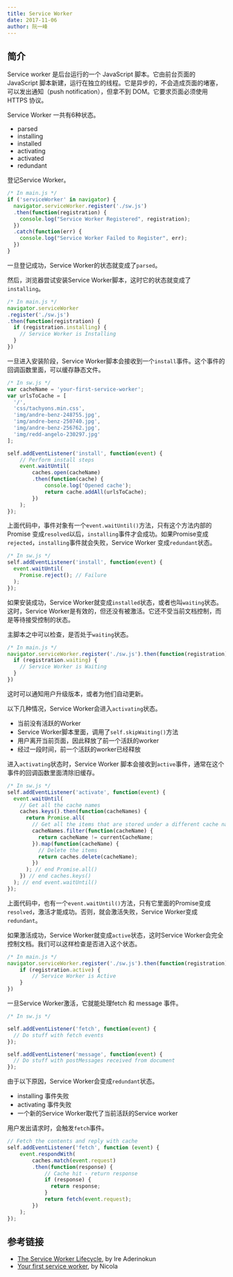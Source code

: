 ```yaml
---
title: Service Worker
date: 2017-11-06
author: 阮一峰
---
```


## 简介

Service worker 是后台运行的一个 JavaScript 脚本。它由前台页面的 JavaScript 脚本新建，运行在独立的线程。它是异步的，不会造成页面的堵塞，可以发出通知（push notification），但拿不到 DOM。它要求页面必须使用 HTTPS 协议。

Service Worker 一共有6种状态。

- parsed
- installing
- installed
- activating
- activated
- redundant

登记Service Worker。

``` javascript
/* In main.js */
if ('serviceWorker' in navigator) {
  navigator.serviceWorker.register('./sw.js')
  .then(function(registration) {
    console.log("Service Worker Registered", registration);
  })
  .catch(function(err) {
    console.log("Service Worker Failed to Register", err);
  })
}
```

一旦登记成功，Service Worker的状态就变成了`parsed`。

然后，浏览器尝试安装Service Worker脚本，这时它的状态就变成了`installing`。

```javascript
/* In main.js */
navigator.serviceWorker
.register('./sw.js')
.then(function(registration) {
  if (registration.installing) {
    // Service Worker is Installing
  }
})
```

一旦进入安装阶段，Service Worker脚本会接收到一个`install`事件。这个事件的回调函数里面，可以缓存静态文件。

```javascript
/* In sw.js */
var cacheName = 'your-first-service-worker';
var urlsToCache = [
  '/',
  'css/tachyons.min.css',
  'img/andre-benz-248755.jpg',
  'img/andre-benz-250740.jpg',
  'img/andre-benz-256762.jpg',
  'img/redd-angelo-230297.jpg'
];

self.addEventListener('install', function(event) {
    // Perform install steps
    event.waitUntil(
        caches.open(cacheName)
        .then(function(cache) {
            console.log('Opened cache');
            return cache.addAll(urlsToCache);
        })
    );
});
```

上面代码中，事件对象有一个`event.waitUntil()`方法，只有这个方法内部的 Promise 变成`resolved`以后，`installing`事件才会成功。如果Promise变成`rejected`，`installing`事件就会失败，Service Worker 变成`redundant`状态。

```javascript
/* In sw.js */
self.addEventListener('install', function(event) {
  event.waitUntil(
    Promise.reject(); // Failure
  );
});
```

如果安装成功，Service Worker就变成`installed`状态，或者也叫`waiting`状态。这时，Service Worker是有效的，但还没有被激活。它还不受当前文档控制，而是等待接受控制的状态。

主脚本之中可以检查，是否处于`waiting`状态。

```javascript
/* In main.js */
navigator.serviceWorker.register('./sw.js').then(function(registration) {
  if (registration.waiting) {
    // Service Worker is Waiting
  }
})
```

这时可以通知用户升级版本，或者为他们自动更新。

以下几种情况，Service Worker会进入`activating`状态。

- 当前没有活跃的Worker
- Service Worker脚本里面，调用了`self.skipWaiting()`方法
- 用户离开当前页面，因此释放了前一个活跃的worker
- 经过一段时间，前一个活跃的worker已经释放

进入`activating`状态时，Service Worker 脚本会接收到`active`事件，通常在这个事件的回调函数里面清除旧缓存。

```javascript
/* In sw.js */
self.addEventListener('activate', function(event) {
  event.waitUntil(
    // Get all the cache names
    caches.keys().then(function(cacheNames) {
      return Promise.all(
        // Get all the items that are stored under a different cache name than the current one
        cacheNames.filter(function(cacheName) {
          return cacheName != currentCacheName;
        }).map(function(cacheName) {
          // Delete the items
          return caches.delete(cacheName);
        })
      ); // end Promise.all()
    }) // end caches.keys()
  ); // end event.waitUntil()
});
```

上面代码中，也有一个`event.waitUntil()`方法，只有它里面的Promise变成`resolved`，激活才能成功。否则，就会激活失败，Service Worker变成`redundant`。

如果激活成功，Service Worker就变成`active`状态，这时Service Worker会完全控制文档。我们可以这样检查是否进入这个状态。

```javascript
/* In main.js */
navigator.serviceWorker.register('./sw.js').then(function(registration) {  
    if (registration.active) {
        // Service Worker is Active
    }
})
```

一旦Service Worker激活，它就能处理fetch 和 message 事件。

```javascript
/* In sw.js */

self.addEventListener('fetch', function(event) {  
  // Do stuff with fetch events
});

self.addEventListener('message', function(event) {  
  // Do stuff with postMessages received from document
});
```

由于以下原因，Service Worker会变成`redundant`状态。

- installing 事件失败
- activating 事件失败
- 一个新的Service Worker取代了当前活跃的Service worker

用户发出请求时，会触发`fetch`事件。

```javascript
// Fetch the contents and reply with cache
self.addEventListener('fetch', function (event) {
    event.respondWith(
        caches.match(event.request)
        .then(function(response) {
            // Cache hit - return response
            if (response) {
              return response;
            }
            return fetch(event.request);
        })
    );
});
```

## 参考链接

- [The Service Worker Lifecycle](https://bitsofco.de/the-service-worker-lifecycle/), by Ire Aderinokun
- [Your first service worker](https://www.hacklabo.com/your-first-service-worker/), by Nicola
